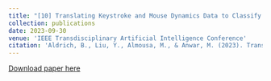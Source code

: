 ```yaml
---
title: "[10] Translating Keystroke and Mouse Dynamics Data to Classify Human Mood"
collection: publications
date: 2023-09-30
venue: 'IEEE Transdisciplinary Artificial Intelligence Conference'
citation: 'Aldrich, B., Liu, Y., Almousa, M., & Anwar, M. (2023). Translating Keystroke and Mouse Dynamics Data to Classify Human Mood.'
---
```


[Download paper here](https://ieeexplore.ieee.org/abstract/document/10387611)
